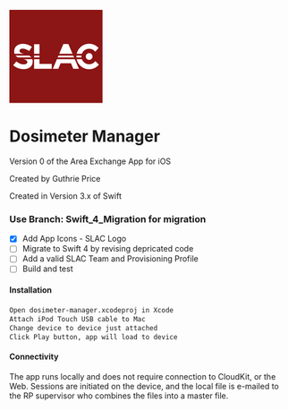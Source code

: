 ![Logo](/Images/Logo.png)


# Dosimeter Manager
Version 0 of the Area Exchange App for iOS

Created by Guthrie Price

Created in Version 3.x of Swift

### Use Branch:  Swift_4_Migration for migration
- [x] Add App Icons - SLAC Logo
- [ ] Migrate to Swift 4 by revising depricated code
- [ ] Add a valid SLAC Team and Provisioning Profile
- [ ] Build and test

#### Installation

```
Open dosimeter-manager.xcodeproj in Xcode
Attach iPod Touch USB cable to Mac
Change device to device just attached
Click Play button, app will load to device
```
#### Connectivity

The app runs locally and does not require connection to CloudKit, or the Web.   Sessions are initiated on the device, and the local file is e-mailed to the RP supervisor who combines the files into a master file.






